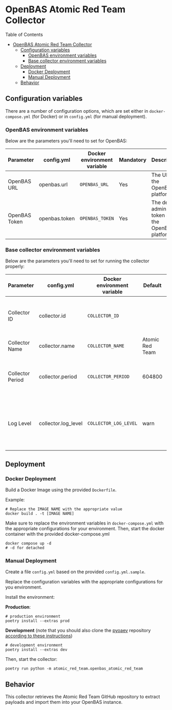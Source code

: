 # OpenBAS Atomic Red Team Collector

Table of Contents

- [OpenBAS Atomic Red Team Collector](#openbas-atomic-red-team-collector)
    - [Configuration variables](#configuration-variables)
        - [OpenBAS environment variables](#openbas-environment-variables)
        - [Base collector environment variables](#base-collector-environment-variables)
    - [Deployment](#deployment)
        - [Docker Deployment](#docker-deployment)
        - [Manual Deployment](#manual-deployment)
    - [Behavior](#behavior)

## Configuration variables

There are a number of configuration options, which are set either in `docker-compose.yml` (for Docker) or
in `config.yml` (for manual deployment).

### OpenBAS environment variables

Below are the parameters you'll need to set for OpenBAS:

| Parameter     | config.yml    | Docker environment variable | Mandatory | Description                                          |
|---------------|---------------|-----------------------------|-----------|------------------------------------------------------|
| OpenBAS URL   | openbas.url   | `OPENBAS_URL`               | Yes       | The URL of the OpenBAS platform.                     |
| OpenBAS Token | openbas.token | `OPENBAS_TOKEN`             | Yes       | The default admin token set in the OpenBAS platform. |

### Base collector environment variables

Below are the parameters you'll need to set for running the collector properly:

| Parameter        | config.yml          | Docker environment variable | Default                 | Mandatory | Description                                                                            |
|------------------|---------------------|-----------------------------|-------------------------|-----------|----------------------------------------------------------------------------------------|
| Collector ID     | collector.id        | `COLLECTOR_ID`              |                         | Yes       | A unique `UUIDv4` identifier for this collector instance.                              |
| Collector Name   | collector.name      | `COLLECTOR_NAME`            | Atomic Red Team         | No        | Name of the collector.                                                                 |
| Collector Period | collector.period    | `COLLECTOR_PERIOD`          | 604800                  | No        | The time interval at which your collector will run (int, seconds).                     |
| Log Level        | collector.log_level | `COLLECTOR_LOG_LEVEL`       | warn                    | No        | Determines the verbosity of the logs. Options are `debug`, `info`, `warn`, or `error`. |

## Deployment

### Docker Deployment

Build a Docker Image using the provided `Dockerfile`.

Example:

```shell
# Replace the IMAGE NAME with the appropriate value
docker build . -t [IMAGE NAME]
```

Make sure to replace the environment variables in `docker-compose.yml` with the appropriate configurations for your
environment. Then, start the docker container with the provided docker-compose.yml

```shell
docker compose up -d
# -d for detached
```

### Manual Deployment

Create a file `config.yml` based on the provided `config.yml.sample`.

Replace the configuration variables with the appropriate configurations for
you environment.

Install the environment:

**Production**:
```shell
# production environment
poetry install --extras prod
```

**Development** (note that you should also clone the [pyoaev](OpenBAS-Platform/client-python) repository [according to
these instructions](../README.md#simultaneous-development-on-pyoaev-and-a-collector))
```shell
# development environment
poetry install --extras dev
```

Then, start the collector:

```shell
poetry run python -m atomic_red_team.openbas_atomic_red_team
```

## Behavior

This collector retrieves the Atomic Red Team GitHub repository to extract payloads and import them into your OpenBAS
instance.

